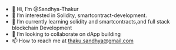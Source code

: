 - 👋 Hi, I’m @Sandhya-Thakur
- 👀 I’m interested in Solidity, smartcontract-development.
- 🌱 I’m currently learning solidity and smartcontracts,and full stack blockchain Development
- 💞️ I’m looking to collaborate on dApp building
- 📫 How to reach me at thaku.sandhya@gmail.com

<!---
Sandhya-Thakur/Sandhya-Thakur is a ✨ special ✨ repository because its `README.md` (this file) appears on your GitHub profile.
You can click the Preview link to take a look at your changes.
--->
